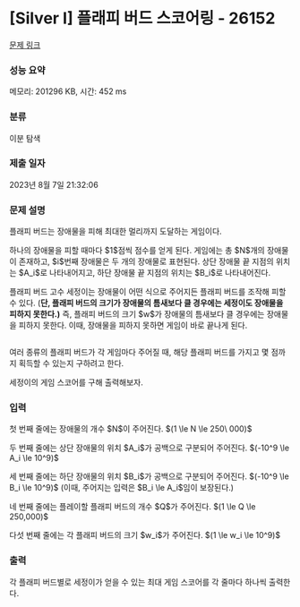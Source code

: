 # [Silver I] 플래피 버드 스코어링 - 26152 

[문제 링크](https://www.acmicpc.net/problem/26152) 

### 성능 요약

메모리: 201296 KB, 시간: 452 ms

### 분류

이분 탐색

### 제출 일자

2023년 8월 7일 21:32:06

### 문제 설명

<p>플래피 버드는 장애물을 피해 최대한 멀리까지 도달하는 게임이다. </p>

<p>하나의 장애물을 피할 때마다 $1$점씩 점수를 얻게 된다. 게임에는 총 $N$개의 장애물이 존재하고, $i$번째 장애물은 두 개의 장애물로 표현된다. 상단 장애물 끝 지점의 위치는 $A_i$로 나타내어지고, 하단 장애물 끝 지점의 위치는 $B_i$로 나타내어진다.</p>

<p>플래피 버드 고수 세정이는 장애물이 어떤 식으로 주어지든 플래피 버드를 조작해 피할 수 있다. (<strong>단, 플래피 버드의 크기가 장애물의 틈새보다 클 경우에는 세정이도 장애물을 피하지 못한다.)</strong> 즉, 플래피 버드의 크기 $w$가 장애물의 틈새보다 클 경우에는 장애물을 피하지 못한다. 이때, 장애물을 피하지 못하면 게임이 바로 끝나게 된다.</p>

<p style="text-align: center;"><img alt="" src=""></p>

<p>여러 종류의 플래피 버드가 각 게임마다 주어질 때, 해당 플래피 버드를 가지고 몇 점까지 획득할 수 있는지 구하려고 한다.</p>

<p>세정이의 게임 스코어를 구해 출력해보자.</p>

### 입력 

 <p>첫 번째 줄에는 장애물의 개수 $N$이 주어진다. $(1 \le N \le 250\ 000)$</p>

<p>두 번째 줄에는 상단 장애물의 위치 $A_i$가 공백으로 구분되어 주어진다. $(-10^9 \le A_i \le 10^9)$</p>

<p>세 번째 줄에는 하단 장애물의 위치 $B_i$가 공백으로 구분되어 주어진다. $(-10^9 \le B_i \le 10^9)$ (이때, 주어지는 입력은 $B_i \le A_i$임이 보장된다.)</p>

<p>네 번째 줄에는 플레이할 플래피 버드의 개수 $Q$가 주어진다. $(1 \le Q \le 250,000)$</p>

<p>다섯 번째 줄에는 각 플래피 버드의 크기 $w_i$가 주어진다. $(1 \le w_i \le 10^9)$</p>

### 출력 

 <p>각 플래피 버드별로 세정이가 얻을 수 있는 최대 게임 스코어를 각 줄마다 하나씩 출력한다.</p>

